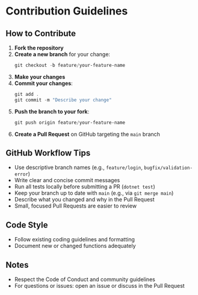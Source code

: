 # Contribution Guidelines

## How to Contribute

1. **Fork the repository**
2. **Create a new branch** for your change:
   ```powershell
   git checkout -b feature/your-feature-name
   ```
3. **Make your changes**
4. **Commit your changes**:
   ```powershell
   git add .
   git commit -m "Describe your change"
   ```
5. **Push the branch to your fork**:
   ```powershell
   git push origin feature/your-feature-name
   ```
6. **Create a Pull Request** on GitHub targeting the `main` branch

## GitHub Workflow Tips

- Use descriptive branch names (e.g., `feature/login`, `bugfix/validation-error`)
- Write clear and concise commit messages
- Run all tests locally before submitting a PR (`dotnet test`)
- Keep your branch up to date with `main` (e.g., via `git merge main`)
- Describe what you changed and why in the Pull Request
- Small, focused Pull Requests are easier to review

## Code Style

- Follow existing coding guidelines and formatting
- Document new or changed functions adequately

## Notes

- Respect the Code of Conduct and community guidelines
- For questions or issues: open an issue or discuss in the Pull Request
